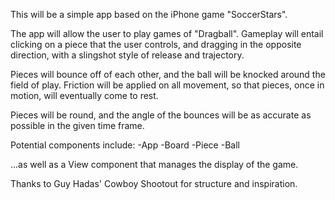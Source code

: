 This will be a simple app based on the iPhone game "SoccerStars".

The app will allow the user to play games of "Dragball". Gameplay will entail clicking on a piece that the user controls, and dragging in the opposite direction, with a slingshot style of release and trajectory.

Pieces will bounce off of each other, and the ball will be knocked around the field of play. Friction will be applied on all movement, so that pieces, once in motion, will eventually come to rest.

Pieces will be round, and the angle of the bounces will be as accurate as possible in the given time frame.

Potential components include:
-App
-Board
-Piece
-Ball

...as well as a View component that manages the display of the game.

Thanks to Guy Hadas' Cowboy Shootout for structure and inspiration.
